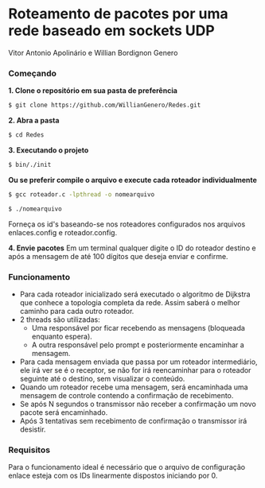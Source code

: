 # Roteamento de pacotes por uma rede baseado em sockets UDP
Vitor Antonio Apolinário e Willian Bordignon Genero

### Começando

**1. Clone o repositório em sua pasta de preferência**
```sh
$ git clone https://github.com/WillianGenero/Redes.git
```

**2. Abra a pasta**
```sh
$ cd Redes
```

**3. Executando o projeto**
 ```sh
$ bin/./init
```

**Ou se preferir compile o arquivo e execute cada roteador individualmente**
 ```sh
$ gcc roteador.c -lpthread -o nomearquivo
```
 ```sh
$ ./nomearquivo
```
Forneça os id's baseando-se nos roteadores configurados nos arquivos enlaces.config e roteador.config.

**4. Envie pacotes**
Em um terminal qualquer digite o ID do roteador destino e após a mensagem de até 100 dígitos que deseja enviar e confirme.

### Funcionamento
- Para cada roteador inicializado será executado o algoritmo de Dijkstra que conhece a topologia completa da rede. Assim saberá o melhor caminho para cada outro roteador.
- 2 threads são utilizadas:
	-  Uma responsável por ficar recebendo as mensagens (bloqueada enquanto espera).
	-  A outra responsável pelo prompt e posteriormente encaminhar a mensagem.
- Para cada mensagem enviada que passa por um roteador intermediário, ele irá ver se é o receptor, se não for irá reencaminhar para o roteador seguinte até o destino, sem visualizar o conteúdo.
- Quando um roteador recebe uma mensagem, será encaminhada uma mensagem de controle contendo a confirmação de recebimento.
- Se após N segundos o transmissor não receber a confirmação um novo pacote será encaminhado.
- Após 3 tentativas sem recebimento de confirmação o transmissor irá desistir.

### Requisitos
Para o funcionamento ideal é necessário que o arquivo de configuração enlace esteja com os IDs linearmente dispostos iniciando por 0.